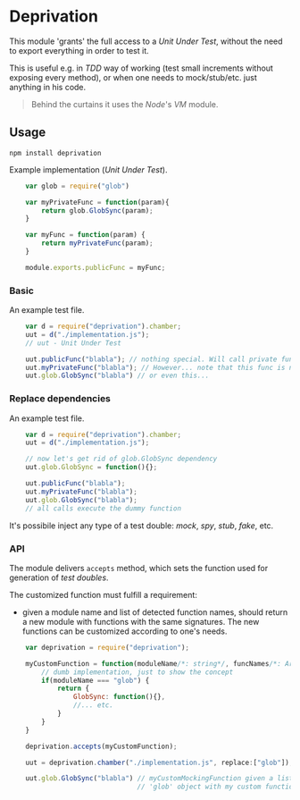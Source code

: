 # Deprivation

This module 'grants' the full access to a *Unit Under Test*, without the need to export everything in order to test it.

This is useful e.g. in *TDD* way of working (test small increments without exposing every method), or when one needs to
mock/stub/etc. just anything in his code.

 > Behind the curtains it uses the *Node*'s *VM* module.

## Usage

`npm install deprivation`

Example implementation (*Unit Under Test*).

```javascript
    var glob = require("glob")

    var myPrivateFunc = function(param){
        return glob.GlobSync(param);
    }

    var myFunc = function(param) {
        return myPrivateFunc(param);
    }

    module.exports.publicFunc = myFunc;
```

### Basic

An example test file.

```javascript
    var d = require("deprivation").chamber;
    uut = d("./implementation.js");
    // uut - Unit Under Test

    uut.publicFunc("blabla"); // nothing special. Will call private func, which calls the original original glob.GlobSync.
    uut.myPrivateFunc("blabla"); // However... note that this func is not exported, but still accessible in a test!
    uut.glob.GlobSync("blabla") // or even this...
```

### Replace dependencies

An example test file.

```javascript
    var d = require("deprivation").chamber;
    uut = d("./implementation.js");

    // now let's get rid of glob.GlobSync dependency
    uut.glob.GlobSync = function(){};

    uut.publicFunc("blabla");
    uut.myPrivateFunc("blabla");
    uut.glob.GlobSync("blabla");
    // all calls execute the dummy function
```

It's possibile inject any type of a test double: *mock*, *spy*, *stub*, *fake*, etc.

### API

The module delivers `accepts` method, which sets the function used for generation of *test doubles*.

The customized function must fulfill a requirement:
 - given a module name and list of detected function names, should return a new module with functions with the same signatures.
 The new functions can be customized according to one's needs.

```javascript
    var deprivation = require("deprivation");

    myCustomFunction = function(moduleName/*: string*/, funcNames/*: Array<string>*/) {
        // dumb implementation, just to show the concept
        if(moduleName === "glob") {
            return {
                GlobSync: function(){},
                //... etc.
            }
        }
    }

    deprivation.accepts(myCustomFunction);

    uut = deprivation.chamber("./implementation.js", replace:["glob"]);

    uut.glob.GlobSync("blabla") // myCustomMockingFunction given a list of functions from glob, returns a replacement
                                // 'glob' object with my custom functions

```
